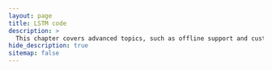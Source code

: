 ```yaml
---
layout: page
title: LSTM code 
description: >
  This chapter covers advanced topics, such as offline support and custom JS builds. Codings skills are recommended.
hide_description: true
sitemap: false
---
```


<script src="https://gist.github.com/shiney5213/ed7fd814372c35f394cfa05b04e846c3.js"></script>
